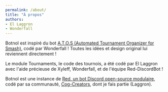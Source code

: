 ```yaml
---
permalink: /about/
title: "À propos"
authors:
- El Laggron
- Wonderfall
---
```


Botnol est inspiré du bot [A.T.O.S (Automated Tournament Organizer for Smash)](https://github.com/Wonderfall/ATOS), codé par Wonderfall ! Toutes les idées et design original lui reviennent directement !

Le module Tournaments, le code des tournois, a été codé par El Laggron avec l'aide précieuse de Xyleff, Wonderfall, et de l'équipe Red-DiscordBot !

Botnol est une instance de [Red, un bot Discord open-source modulaire](/what-is-red/), codé par sa communauté, [Cog-Creators](https://github.com/Cog-Creators), dont je fais partie (Laggron).
